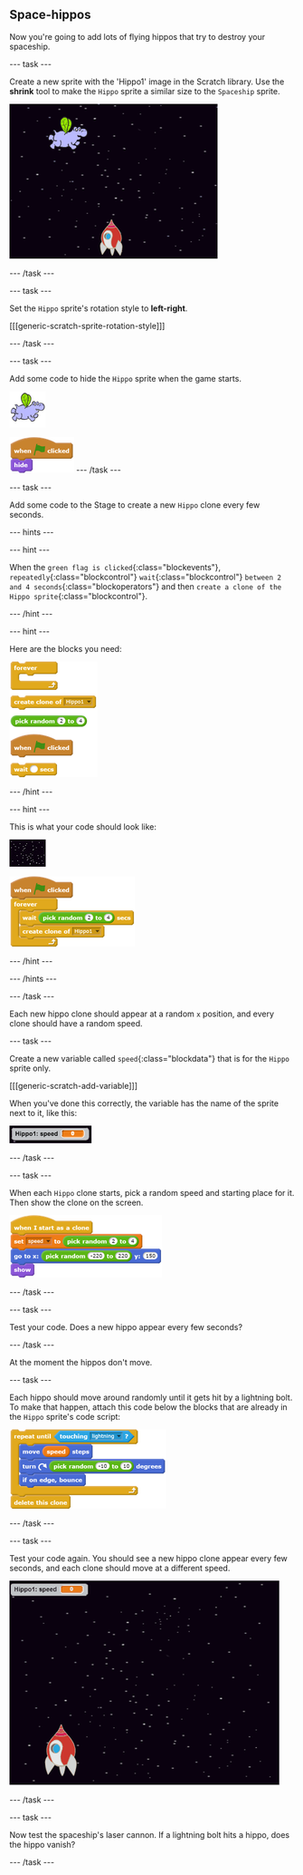 ## Space-hippos

Now you're going to add lots of flying hippos that try to destroy your spaceship.

--- task ---

Create a new sprite with the 'Hippo1' image in the Scratch library. Use the **shrink** tool to make the `Hippo` sprite a similar size to the `Spaceship` sprite.

![screenshot](images/invaders-hippo.png)

--- /task ---

--- task ---

Set the `Hippo` sprite's rotation style to **left-right**.

[[[generic-scratch-sprite-rotation-style]]]

--- /task ---

--- task ---

Add some code to hide the `Hippo` sprite when the game starts.

![hippo sprite](images/hippo-sprite.png)

![blocks_1546523027_3088238](images/blocks_1546523027_3088238.png)
--- /task ---

--- task ---

Add some code to the Stage to create a new `Hippo` clone every few seconds.

--- hints ---

--- hint ---

When the `green flag is clicked`{:class="blockevents"}, `repeatedly`{:class="blockcontrol"} `wait`{:class="blockcontrol"} `between 2 and 4 seconds`{:class="blockoperators"} and then `create a clone of the Hippo sprite`{:class="blockcontrol"}.

--- /hint ---

--- hint ---

Here are the blocks you need:

![blocks_1546523028_9276502](images/blocks_1546523028_9276502.png)

--- /hint ---

--- hint ---

This is what your code should look like:

![stage sprite](images/stage-sprite.png)

![blocks_1546523030_5624168](images/blocks_1546523030_5624168.png)

--- /hint ---

--- /hints ---

--- /task ---

Each new hippo clone should appear at a random `x` position, and every clone should have a random speed.

--- task ---

Create a new variable called `speed`{:class="blockdata"} that is for the `Hippo` sprite only.

[[[generic-scratch-add-variable]]]

When you've done this correctly, the variable has the name of the sprite next to it, like this:

![screenshot](images/invaders-var-test.png)

--- /task ---

--- task ---

When each `Hippo` clone starts, pick a random speed and starting place for it. Then show the clone on the screen.

![blocks_1546523032_157261](images/blocks_1546523032_157261.png)

--- /task ---

--- task ---

Test your code. Does a new hippo appear every few seconds?

--- /task ---

At the moment the hippos don't move.

--- task ---

Each hippo should move around randomly until it gets hit by a lightning bolt. To make that happen, attach this code below the blocks that are already in the `Hippo` sprite's code script:

![blocks_1546523033_7609413](images/blocks_1546523033_7609413.png)

--- /task ---

--- task ---

Test your code again. You should see a new hippo clone appear every few seconds, and each clone should move at a different speed.

![screenshot](images/hippo-clones.gif)

--- /task ---

--- task ---

Now test the spaceship's laser cannon. If a lightning bolt hits a hippo, does the hippo vanish?

--- /task ---


